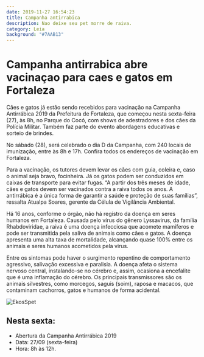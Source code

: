 ```yaml
---
date: 2019-11-27 16:54:23
title: Campanha antirrabica
description: Nao deixe seu pet morre de raiva.
category: Leia
background: "#7AAB13"
---
```


# Campanha antirrabica abre vacinaçao para caes e gatos em Fortaleza

Cães e gatos já estão sendo recebidos para vacinação na Campanha Antirrábica 2019 da Prefeitura de Fortaleza, que começou nesta sexta-feira (27), às 8h, no Parque do Cocó, com shows de adestradores e dos cães da Polícia Militar. Também faz parte do evento abordagens educativas e sorteio de brindes.

No sábado (28), será celebrado o dia D da Campanha, com 240 locais de imunização, entre às 8h e 17h. Confira todos os endereços de vacinação em Fortaleza.

Para a vacinação, os tutores devem levar os cães com guia, coleira e, caso o animal seja bravo, focinheira. Já os gatos podem ser conduzidos em caixas de transporte para evitar fugas. “A partir dos três meses de idade, cães e gatos devem ser vacinados contra a raiva todos os anos. A antirrábica é a única forma de garantir a saúde e proteção de suas famílias”, ressalta Atualpa Soares, gerente da Célula de Vigilância Ambiental.


Há 16 anos, conforme o órgão, não há registro da doença em seres humanos em Fortaleza. Causada pelo vírus do gênero Lyssavirus, da família Rhabdoviridae, a raiva é uma doença infecciosa que acomete mamíferos e pode ser transmitida pela saliva de animais como cães e gatos. A doença apresenta uma alta taxa de mortalidade, alcançando quase 100% entre os animais e seres humanos acometidos pela virus.

Entre os sintomas pode haver o surgimento repentino de comportamento agressivo, salivação excessiva e paralisia. A doença afeta o sistema nervoso central, instalando-se no cérebro e, assim, ocasiona a encefalite que é uma inflamação do cérebro. Os principais transmissores são os animais silvestres, como morcegos, saguis (soim), raposa e macacos, que contaminam cachorros, gatos e humanos de forma acidental.

![EkosSpet](/assets/img/EkoSpet.PNG)

## Nesta sexta:



- Abertura da Campanha Antirrábica 2019
- Data: 27/09 (sexta-feira)
- Hora: 8h às 12h.


